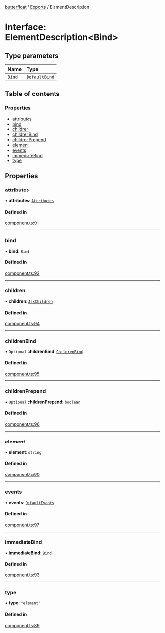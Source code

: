 [butterfloat](../README.md) / [Exports](../modules.md) / ElementDescription

# Interface: ElementDescription\<Bind\>

## Type parameters

| Name | Type |
| :------ | :------ |
| `Bind` | [`DefaultBind`](../modules.md#defaultbind) |

## Table of contents

### Properties

- [attributes](ElementDescription.md#attributes)
- [bind](ElementDescription.md#bind)
- [children](ElementDescription.md#children)
- [childrenBind](ElementDescription.md#childrenbind)
- [childrenPrepend](ElementDescription.md#childrenprepend)
- [element](ElementDescription.md#element)
- [events](ElementDescription.md#events)
- [immediateBind](ElementDescription.md#immediatebind)
- [type](ElementDescription.md#type)

## Properties

### attributes

• **attributes**: [`Attributes`](../modules.md#attributes)

#### Defined in

[component.ts:91](https://github.com/WorldMaker/butterfloat/blob/c1ff555/component.ts#L91)

___

### bind

• **bind**: `Bind`

#### Defined in

[component.ts:92](https://github.com/WorldMaker/butterfloat/blob/c1ff555/component.ts#L92)

___

### children

• **children**: [`JsxChildren`](../modules.md#jsxchildren)

#### Defined in

[component.ts:94](https://github.com/WorldMaker/butterfloat/blob/c1ff555/component.ts#L94)

___

### childrenBind

• `Optional` **childrenBind**: [`ChildrenBind`](../modules.md#childrenbind)

#### Defined in

[component.ts:95](https://github.com/WorldMaker/butterfloat/blob/c1ff555/component.ts#L95)

___

### childrenPrepend

• `Optional` **childrenPrepend**: `boolean`

#### Defined in

[component.ts:96](https://github.com/WorldMaker/butterfloat/blob/c1ff555/component.ts#L96)

___

### element

• **element**: `string`

#### Defined in

[component.ts:90](https://github.com/WorldMaker/butterfloat/blob/c1ff555/component.ts#L90)

___

### events

• **events**: [`DefaultEvents`](../modules.md#defaultevents)

#### Defined in

[component.ts:97](https://github.com/WorldMaker/butterfloat/blob/c1ff555/component.ts#L97)

___

### immediateBind

• **immediateBind**: `Bind`

#### Defined in

[component.ts:93](https://github.com/WorldMaker/butterfloat/blob/c1ff555/component.ts#L93)

___

### type

• **type**: ``"element"``

#### Defined in

[component.ts:89](https://github.com/WorldMaker/butterfloat/blob/c1ff555/component.ts#L89)

